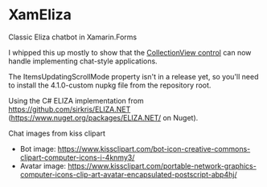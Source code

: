 # XamEliza

Classic Eliza chatbot in Xamarin.Forms

I whipped this up mostly to show that the [CollectionView control](https://github.com/xamarin/Xamarin.Forms/issues/3172) can now handle implementing chat-style applications.

The ItemsUpdatingScrollMode property isn't in a release yet, so you'll need to install the 4.1.0-custom nupkg file from the repository root.

Using the C# ELIZA implementation from https://github.com/sirkris/ELIZA.NET (https://www.nuget.org/packages/ELIZA.NET/ on Nuget).

Chat images from kiss clipart

  - Bot image: https://www.kissclipart.com/bot-icon-creative-commons-clipart-computer-icons-i-4knmy3/
  - Avatar image: https://www.kissclipart.com/portable-network-graphics-computer-icons-clip-art-avatar-encapsulated-postscript-abp4hj/
